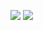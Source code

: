 ![](https://raw.githubusercontent.com/t-a-arnold/swi-homework/gh-pages/images/%E7%8E%A9%E5%AE%B6.png)
![](https://github.com/t-a-arnold/swi-homework/blob/gh-pages/images/%E7%88%86%E7%82%B8.png?raw=true)